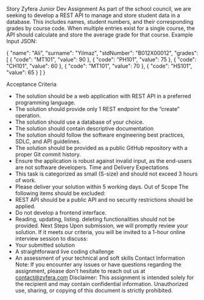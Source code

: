   Story
Zyfera Junior Dev Assignment
As part of the school council, we are seeking to develop a REST API to manage and store student data in a database. This includes names, student numbers, and their corresponding grades by course code. When multiple entries exist for a single course, the API should calculate and store the average grade for that course.
Example Input JSON:

   {
   "name": "Ali",
   "surname": "Yilmaz",
   "stdNumber": "B012X00012",
   "grades": [
       {
           "code": "MT101",
           "value": 90
       }, {
           "code": "PH101",
           "value": 75
       }, {
           "code": "CH101",
           "value": 60
       }, {
           "code": "MT101",
           "value": 70
       }, {
           "code": "HS101",
           "value": 65
} ]
}
 
  Acceptance Criteria
- The solution should be a web application with REST API in a preferred programming language.
- The solution should provide only 1 REST endpoint for the “create” operation.
- The solution should use a database of your choice.
- The solution should contain descriptive documentation
- The solution should follow the software engineering best practices, SDLC, and API
guidelines.
- The solution should be provided as a public GitHub repository with a proper Git commit
history.
- Ensure the application is robust against invalid input, as the end-users are not software
developers.
Time and Delivery Expectations
- This task is categorized as small (S-size) and should not exceed 3 hours of work.
- Please deliver your solution within 5 working days.
Out of Scope
The following items should be excluded:
- REST API should be a public API and no security restrictions should be applied.
- Do not develop a frontend interface.
- Reading, updating, listing. deleting functionalities should not be provided.
Next Steps
Upon submission, we will promptly review your solution. If it meets our criteria, you will be invited to a 1-hour online interview session to discuss:
- Your submitted solution
- A straightforward live coding challenge
- An assessment of your technical and soft skills
Contact Information
Note: If you encounter any issues or have questions regarding the assignment, please don’t
hesitate to reach out us at contact@zyfera.com
Disclaimer: This assignment is intended solely for the recipient and may contain confidential information. Unauthorized use, sharing, or copying of this document is strictly prohibited.
 
